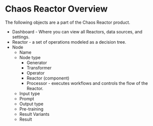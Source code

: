 # Chaos Reactor Overview
The following objects are a part of the Chaos Reactor product. 
* Dashboard - Where you can view all Reactors, data sources, and settings.
* Reactor - a set of operations modeled as a decision tree.
* Node
  * Name
  * Node type
    * Generator
    * Transformer
    * Operator
    * Reactor (component) 
    * Processor - executes workflows and controls the flow of the Reactor.
  * Input type
  * Prompt
  * Output type
  * Pre-training 
  * Result Variants
  * Result
  